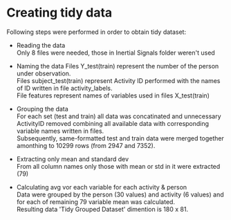 # Creating tidy data

Following steps were performed in order to obtain tidy dataset:<br />

* Reading the data<br />
Only 8 files were needed, those in Inertial Signals folder weren't used<br />

* Naming the data
Files Y_test(train) represent the number of the person under observation.<br />
Files subject_test(train) represent Activity ID performed with the names of ID written in file activity_labels.<br />
File features represent names of variables used in files X_test(train)<br />

* Grouping the data<br />
For each set (test and train) all data was concatinated and unnecessary ActivityID removed combining all available data with corresponding variable names written in files.<br />
Subsequently, same-formatted test and train data were merged together amonthing to 10299 rows (from 2947 and 7352).<br />

* Extracting only mean and standard dev<br />
From all column names only those with mean or std in it were extracted (79)<br />

* Calculating avg vor each variable for each activity & person<br />
Data were grouped by the person (30 values) and activity (6 values) and for each of remaining 79 variable mean was calculated.<br />
Resulting data 'Tidy Grouped Dataset' dimention is 180 x 81.<br />
